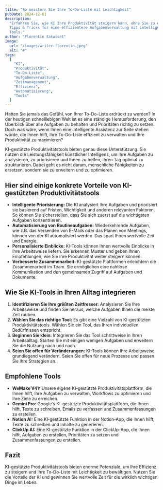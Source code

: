 ```yaml
---
title: "So meistern Sie Ihre To-Do-Liste mit Leichtigkeit"
pubDate: 2024-12-01
description:
  "Erfahren Sie, wie KI Ihre Produktivität steigern kann, ohne Sie zu ersetzen.
  Tipps & Tricks für eine effizientere Aufgabenverwaltung mit intelligenten
  Tools."
author: "Florentin Sakwiset"
image:
  url: "/images/writer-florentin.jpeg"
  alt: "#"
tags:
  [
    "KI",
    "Produktivität",
    "To-Do-Liste",
    "Aufgabenverwaltung",
    "Zeitmanagement",
    "Effizienz",
    "Automatisierung",
    "Tools"
  ]
---
```


Hatten Sie jemals das Gefühl, von Ihrer To-Do-Liste erdrückt zu werden? In der
heutigen schnelllebigen Welt ist es eine ständige Herausforderung, den Überblick
über alle Aufgaben zu behalten und Prioritäten richtig zu setzen. Doch was wäre,
wenn Ihnen eine intelligente Assistenz zur Seite stehen würde, die Ihnen hilft,
Ihre To-Do-Liste effizient zu verwalten und Ihre Produktivität zu maximieren?

KI-gestützte Produktivitätstools bieten genau diese Unterstützung. Sie nutzen
die Leistungsfähigkeit künstlicher Intelligenz, um Ihre Aufgaben zu analysieren,
zu priorisieren und Ihnen zu helfen, Ihren Tag optimal zu strukturieren. Dabei
geht es nicht darum, menschliche Fähigkeiten zu ersetzen, sondern sie zu
erweitern und zu optimieren.

## Hier sind einige konkrete Vorteile von KI-gestützten Produktivitätstools

- **Intelligente Priorisierung:** Die KI analysiert Ihre Aufgaben und
  priorisiert sie basierend auf Fristen, Wichtigkeit und anderen relevanten
  Faktoren. So können Sie sicherstellen, dass Sie sich zuerst auf die
  wichtigsten Aufgaben konzentrieren.
- **Automatisierung von Routineaufgaben:** Wiederkehrende Aufgaben, wie z.B. das
  Versenden von E-Mails oder das Planen von Meetings, können von der KI
  automatisiert werden. Das spart Ihnen wertvolle Zeit und Energie.
- **Personalisierte Einblicke:** KI-Tools können Ihnen wertvolle Einblicke in
  Ihre Arbeitsweise liefern. Sie erkennen Muster und geben Ihnen Empfehlungen,
  wie Sie Ihre Produktivität weiter steigern können.
- **Verbesserte Zusammenarbeit:** KI-gestützte Plattformen erleichtern die
  Zusammenarbeit im Team. Sie ermöglichen eine nahtlose Kommunikation und den
  gemeinsamen Zugriff auf Aufgaben und Dokumente.

## Wie Sie KI-Tools in Ihren Alltag integrieren

1. **Identifizieren Sie Ihre größten Zeitfresser:** Analysieren Sie Ihre
   Arbeitsweise und finden Sie heraus, welche Aufgaben Ihnen die meiste Zeit
   rauben.
2. **Wählen Sie das richtige Tool:** Es gibt eine Vielzahl von KI-gestützten
   Produktivitätstools. Wählen Sie ein Tool, das Ihren individuellen
   Bedürfnissen entspricht.
3. **Beginnen Sie klein:** Integrieren Sie das Tool schrittweise in Ihren
   Arbeitsalltag. Starten Sie mit einigen wenigen Aufgaben und erweitern Sie die
   Nutzung nach und nach.
4. **Seien Sie offen für Veränderungen:** KI-Tools können Ihre Arbeitsweise
   grundlegend verändern. Seien Sie offen für neue Prozesse und passen Sie Ihre
   Strategien an.

## Empfohlene Tools

- **WeMake V41:** Unsere eigene KI-gestützte Produktivitätsplattform, die Ihnen
  hilft, Ihre Aufgaben zu verwalten, Workflows zu optimieren und Ihre Ziele zu
  erreichen.
- **Gemini Pro:** Google's KI-gestützte Produktivitätsplattform, die Ihnen
  hilft, Texte zu schreiben, Emails zu verfassen und Zusammenfassungen zu
  erstellen.
- **Notion AI:** Eine KI-gestützte Funktion in der Notion-App, die Ihnen hilft,
  Texte zu schreiben und Inhalte zu generieren.
- **ClickUp AI:** Eine KI-gestützte Funktion in der ClickUp-App, die Ihnen
  hilft, Aufgaben zu erstellen, Prioritäten zu setzen und Zusammenfassungen zu
  erstellen.

## Fazit

KI-gestützte Produktivitätstools bieten enorme Potenziale, um Ihre Effizienz zu
steigern und Ihre To-Do-Liste mit Leichtigkeit zu bewältigen. Nutzen Sie die
Vorteile der KI und gewinnen Sie wertvolle Zeit für die wirklich wichtigen Dinge
im Leben.
